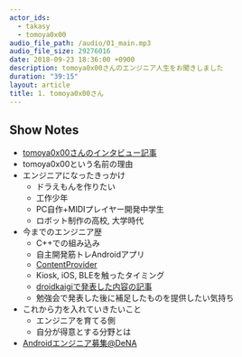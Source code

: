 ```yaml
---
actor_ids:
  - takasy
  - tomoya0x00
audio_file_path: /audio/01_main.mp3
audio_file_size: 29276016
date: 2018-09-23 18:36:00 +0900
description: tomoya0x00さんのエンジニア人生をお聞きしました
duration: "39:15"
layout: article
title: 1. tomoya0x00さん
---
```


## Show Notes
- [tomoya0x00さんのインタビュー記事](https://dena.com/jp/recruit/career/engineer/interview/tomoya-miwa.html)
- tomoya0x00という名前の理由
- エンジニアになったきっかけ
  - ドラえもんを作りたい
  - 工作少年
  - PC自作+MIDIプレイヤー開発中学生
  - ロボット制作の高校, 大学時代
- 今までのエンジニア歴
  - C++での組み込み
  - 自主開発筋トレAndroidアプリ
  - [ContentProvider](https://developer.android.com/guide/topics/providers/content-provider-basics?hl=ja)
  - Kiosk, iOS, BLEを触ったタイミング
  - [droidkaigiで発表した内容の記事](https://qiita.com/tomoya0x00/items/4a20a6fbb59f33456013)
  - 勉強会で発表した後に補足したものを提供したい気持ち
- これから力を入れていきたいこと
  - エンジニアを育てる側
  - 自分が得意とする分野とは
- [Androidエンジニア募集@DeNA](https://www.wantedly.com/projects/234611)

